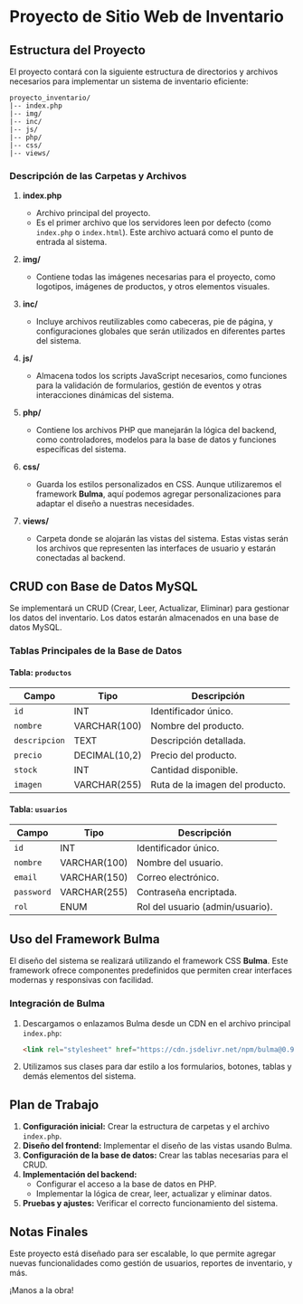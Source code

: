 # Proyecto de Sitio Web de Inventario

## Estructura del Proyecto
El proyecto contará con la siguiente estructura de directorios y archivos necesarios para implementar un sistema de inventario eficiente:

```
proyecto_inventario/
|-- index.php
|-- img/
|-- inc/
|-- js/
|-- php/
|-- css/
|-- views/
```

### Descripción de las Carpetas y Archivos

1. **index.php**
   - Archivo principal del proyecto.
   - Es el primer archivo que los servidores leen por defecto (como `index.php` o `index.html`). Este archivo actuará como el punto de entrada al sistema.

2. **img/**
   - Contiene todas las imágenes necesarias para el proyecto, como logotipos, imágenes de productos, y otros elementos visuales.

3. **inc/**
   - Incluye archivos reutilizables como cabeceras, pie de página, y configuraciones globales que serán utilizados en diferentes partes del sistema.

4. **js/**
   - Almacena todos los scripts JavaScript necesarios, como funciones para la validación de formularios, gestión de eventos y otras interacciones dinámicas del sistema.

5. **php/**
   - Contiene los archivos PHP que manejarán la lógica del backend, como controladores, modelos para la base de datos y funciones específicas del sistema.

6. **css/**
   - Guarda los estilos personalizados en CSS. Aunque utilizaremos el framework **Bulma**, aquí podemos agregar personalizaciones para adaptar el diseño a nuestras necesidades.

7. **views/**
   - Carpeta donde se alojarán las vistas del sistema. Estas vistas serán los archivos que representen las interfaces de usuario y estarán conectadas al backend.

## CRUD con Base de Datos MySQL

Se implementará un CRUD (Crear, Leer, Actualizar, Eliminar) para gestionar los datos del inventario. Los datos estarán almacenados en una base de datos MySQL.

### Tablas Principales de la Base de Datos

#### Tabla: `productos`
| Campo            | Tipo        | Descripción                      |
|------------------|-------------|----------------------------------|
| `id`             | INT         | Identificador único.             |
| `nombre`         | VARCHAR(100)| Nombre del producto.             |
| `descripcion`    | TEXT        | Descripción detallada.           |
| `precio`         | DECIMAL(10,2)| Precio del producto.             |
| `stock`          | INT         | Cantidad disponible.             |
| `imagen`         | VARCHAR(255)| Ruta de la imagen del producto.  |

#### Tabla: `usuarios`
| Campo            | Tipo        | Descripción                      |
|------------------|-------------|----------------------------------|
| `id`             | INT         | Identificador único.             |
| `nombre`         | VARCHAR(100)| Nombre del usuario.              |
| `email`          | VARCHAR(150)| Correo electrónico.              |
| `password`       | VARCHAR(255)| Contraseña encriptada.           |
| `rol`            | ENUM        | Rol del usuario (admin/usuario). |

## Uso del Framework Bulma

El diseño del sistema se realizará utilizando el framework CSS **Bulma**. Este framework ofrece componentes predefinidos que permiten crear interfaces modernas y responsivas con facilidad.

### Integración de Bulma
1. Descargamos o enlazamos Bulma desde un CDN en el archivo principal `index.php`:
   ```html
   <link rel="stylesheet" href="https://cdn.jsdelivr.net/npm/bulma@0.9.4/css/bulma.min.css">
   ```

2. Utilizamos sus clases para dar estilo a los formularios, botones, tablas y demás elementos del sistema.

## Plan de Trabajo
1. **Configuración inicial:** Crear la estructura de carpetas y el archivo `index.php`.
2. **Diseño del frontend:** Implementar el diseño de las vistas usando Bulma.
3. **Configuración de la base de datos:** Crear las tablas necesarias para el CRUD.
4. **Implementación del backend:**
   - Configurar el acceso a la base de datos en PHP.
   - Implementar la lógica de crear, leer, actualizar y eliminar datos.
5. **Pruebas y ajustes:** Verificar el correcto funcionamiento del sistema.

## Notas Finales
Este proyecto está diseñado para ser escalable, lo que permite agregar nuevas funcionalidades como gestión de usuarios, reportes de inventario, y más.

¡Manos a la obra!

